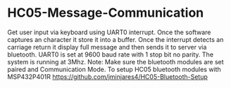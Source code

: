 # HC05-Message-Communication
Get user input via keyboard using UART0 interrupt. Once the software captures an character it store it into a buffer. Once the interrupt detects an carriage return it display full message and then sends it to server via bluetooth. UART0 is set at 9600 baud rate with 1 stop bit no parity. The system is running at 3Mhz. Note: Make sure the bluetooth modules are set paired and Communication Mode. To setup HC05 bluetooth modules with MSP432P401R https://github.com/jminjares4/HC05-Bluetooth-Setup
